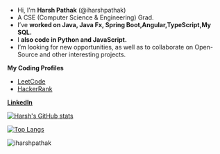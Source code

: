 
-  Hi, I’m **Harsh Pathak** (@iharshpathak)
-  A CSE (Computer Science & Engineering) Grad.
-  I’ve **worked on Java, Java Fx, Spring Boot,Angular,TypeScript,My SQL.**
-  I **also code in Python and JavaScript.**
-  I’m looking for new opportunities, as well as to collaborate on Open-Source and other interesting projects.
<!--📫 How to reach me (just ping me via a message)-->
<!---
iharshpathak/iharshpathak is a ✨ special ✨ repository because its `README.md` (this file) appears on your GitHub profile.
You can click the Preview link to take a look at your changes.
--->
**My Coding Profiles**
- [LeetCode](https://leetcode.com/iamharshpathak)
- [HackerRank](https://www.hackerrank.com/iamhp)

 **[LinkedIn](https://www.linkedin.com/in/iharshpathakk)**
 
 [![Harsh's GitHub stats](https://github-readme-stats.vercel.app/api?username=iharshpathak&show_icons=true&theme=tokyonight)](https://github.com/iharshpathak/github-readme-stats)

[![Top Langs](https://github-readme-stats.vercel.app/api/top-langs/?username=iharshpathak&langs_count=8&layout=compact&show_icons=true&theme=tokyonight)](https://github.com/iharshpathak/github-readme-stats)
  

![iharshpathak](https://user-images.githubusercontent.com/83153262/115984460-c90a4a80-a5c4-11eb-888c-25faeb3542fa.gif)
